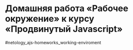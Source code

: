 # Домашняя работа «Рабочее окружение» к курсу «Продвинутый Javascript»
#netology_ajs-homeworks_working-enviroment
